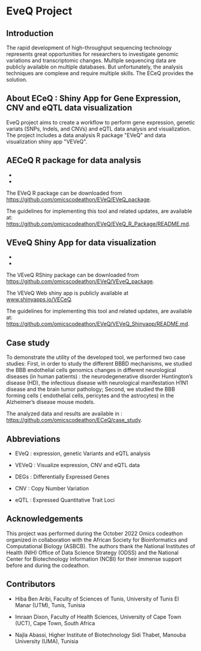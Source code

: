 # EveQ Project

## Introduction
The rapid development of high-throughput sequencing technology represents great opportunities for researchers to investigate genomic variations and transcriptomic changes. Multiple sequencing data are publicly available on multiple databases. But unfortunately, the analysis techniques are complexe and require multiple skills. The ECeQ provides the solution.

## About ECeQ : Shiny App for Gene Expression, CNV and eQTL data visualization
EveQ project aims to create a workflow to perform gene expression, genetic variats (SNPs, Indels, and CNVs) and eQTL data analysis and  visualization.
The project includes a data analysis R package "EVeQ" and data visualization shiny app "VEVeQ".

## AECeQ R package for data analysis
- 
- 

The EVeQ R package can be downloaded from  https://github.com/omicscodeathon/EVeQ/EVeQ_package. 

The guidelines for implementing this tool and related updates, are available at:  https://github.com/omicscodeathon/EVeQ/EVeQ_R_Package/README.md.

## VEveQ Shiny App for data visualization
- 
- 

The VEveQ RShiny package can be downloaded from  https://github.com/omicscodeathon/EVeQ/VEveQ_package. 

The VEVeQ Web shiny app  is publicly available at www.shinyapps.io/VECeQ.

The guidelines for implementing this tool and related updates, are available at:  https://github.com/omicscodeathon/EVeQ/VEVeQ_Shinyapp/README.md.

## Case study
To demonstrate the utility of the developed tool, we performed two case studies: First, in order to study the different BBBD mechanisms, we studied the BBB endothelial cells genomics changes in different neurological diseases (in human patients) : the  neurodegenerative disorder Huntington’s disease (HD), the infectious disease with neurological manifestation H1N1 disease and the brain tumor pathology; Second, we studied the BBB forming cells ( endothelial cells, pericytes and the astrocytes) in the Alzheimer’s disease mouse models.

The analyzed data and results are available in : https://github.com/omicscodeathon/ECeQ/case_study.

## Abbreviations
- EVeQ : expression, genetic Variants and eQTL analysis 

- VEVeQ : Visualize expression, CNV and eQTL data

- DEGs : Differentially Expressed Genes

- CNV : Copy Number Variation

- eQTL : Expressed Quantitative Trait Loci

## Acknowledgements
This project was performed during the October 2022 Omics codeathon organized in collaboration with the African Society for Bioinformatics and Computational Biology (ASBCB). The authors thank the National Institutes of Health (NIH) Office of Data Science Strategy (ODSS) and the National Center for Biotechnology Information (NCBI) for their immense support before and during the codeathon.

## Contributors

- Hiba Ben Aribi, Faculty of Sciences of Tunis, University of Tunis El Manar (UTM), Tunis, Tunisia

- Imraan Dixon, Faculty of Health Sciences, University of Cape Town (UCT), Cape Town, South Africa 

- Najla Abassi, Higher Institute of Biotechnology Sidi Thabet, Manouba University (UMA), Tunisia
